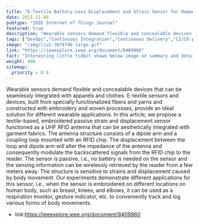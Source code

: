 ```yaml
---
title: "E-Textile Battery-Less Displacement and Strain Sensor for Human Activities Tracking"
date: 2021-11-08
pubtype: "IEEE Internet of Things Journal"
featured: true
description: "Wearable sensors demand flexible and concealable devices that can be seamlessly integrated with apparels and clothes. E-textile sensors and devices, built from specially functionalized fibers and yarns and constructed with embroidery and woven processes, provide an ideal solution for different wearable applications. In this article, we propose a textile-based, embroidered passive strain and displacement sensor functioned as a UHF RFID antenna that can be aesthetically integrated with garment fabrics. The antenna structure consists of a dipole arm and a coupling loop mounted with an RFID chip. The displacement between the loop and dipole arm will alter the impedance of the antenna and consequently modulate the backscattered signals from the RFID chip to the reader. The sensor is passive, i.e., no battery is needed on the sensor and the sensing information can be wirelessly retrieved by the reader from a few meters away. The structure is sensitive to strains and displacement caused by body movement. Our experiments demonstrate different applications for this sensor, i.e., when the sensor is embroidered on different locations on human body, such as breast, knees, and elbows, it can be used as a respiration monitor, gesture indicator, etc. to conveniently track and log various forms of body movements."
tags: ["DevOps","Continuous Integration","Continuous Delivery","CI/CD pipelines","agile","Culture"]
image: "/img/liu1-3074746-large.gif"
link: "https://ieeexplore.ieee.org/document/9409960"
fact: "Interesting little tidbit shown below image on summary and detail page"
weight: 400
sitemap:
  priority : 0.8
---
```



Wearable sensors demand flexible and concealable devices that can be seamlessly integrated with apparels and clothes. E-textile sensors and devices, built from specially functionalized fibers and yarns and constructed with embroidery and woven processes, provide an ideal solution for different wearable applications. In this article, we propose a textile-based, embroidered passive strain and displacement sensor functioned as a UHF RFID antenna that can be aesthetically integrated with garment fabrics. The antenna structure consists of a dipole arm and a coupling loop mounted with an RFID chip. The displacement between the loop and dipole arm will alter the impedance of the antenna and consequently modulate the backscattered signals from the RFID chip to the reader. The sensor is passive, i.e., no battery is needed on the sensor and the sensing information can be wirelessly retrieved by the reader from a few meters away. The structure is sensitive to strains and displacement caused by body movement. Our experiments demonstrate different applications for this sensor, i.e., when the sensor is embroidered on different locations on human body, such as breast, knees, and elbows, it can be used as a respiration monitor, gesture indicator, etc. to conveniently track and log various forms of body movements.



- link:https://ieeexplore.ieee.org/document/9409960


